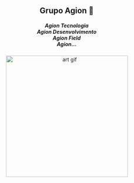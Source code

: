 <h2 align="center">Grupo Agion 🚀</h2>
<h5 align="center">
Agion Tecnologia<br/>
Agion Desenvolvimento<br/>
Agion Field<br/>
Agion...<br/>
</h5>
<p align="center">
<img width="333" src="https://i.giphy.com/media/du3J3cXyzhj75IOgvA/giphy.gif" alt="art gif"/>
</p>
